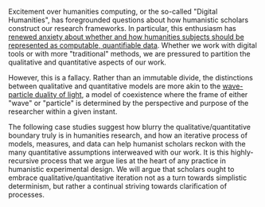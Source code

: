 Excitement over humanities computing, or the so-called "Digital Humanities", has foregrounded questions about how humanistic scholars construct our research frameworks.
In particular, this enthusiasm has [renewed anxiety about whether and how humanities subjects should be represented as computable, quantifiable data][posner].
Whether we work with digital tools or with more "traditional" methods, we are pressured to partition the qualitative and quantitative aspects of our work.

However, this is a fallacy. Rather than an immutable divide, the distinctions between qualitative and quantitative models are more akin to the [wave-particle duality of light][duality], a model of coexistence where the frame of either "wave" or "particle" is determined by the perspective and purpose of the researcher within a given instant.

The following case studies suggest how blurry the qualitative/quantitative boundary truly is in humanities research, and how an iterative process of models, measures, and data can help humanist scholars reckon with the many quantitative assumptions interweaved with our work. It is this highly-recursive process that we argue lies at the heart of any practice in humanistic experimental design. We will argue that scholars ought to embrace qualitative/quantitative iteration not as a turn towards simplistic determinism, but rather a continual striving towards clarification of processes.

[posner]: http://miriamposner.com/blog/humanities-data-a-necessary-contradiction/

[duality]: https://en.wikipedia.org/wiki/Wave%E2%80%93particle_duality

